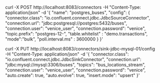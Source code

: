 <!-- curl -X "POST" "http://localhost:18083/connectors/" \
 -H "Content-Type: application/json" \
 -d '{
"name": "postgres_buses",
"config": {
"connector.class": "io.confluent.connect.jdbc.JdbcSinkConnector",
"connection.url": "jdbc:postgresql://postgres:5432/buses?user=venice_user&password=venice",
"auto.create":"true",
"auto.evolve":"true",
"topics": "bus_locations",
"key.converter": "org.apache.kafka.connect.storage.StringConverter",
"value.converter": "io.confluent.connect.avro.AvroConverter",
"insert.mode": "upsert"

}' -->

curl -X POST http://localhost:8083/connectors -H "Content-Type: application/json" -d '{
"name": "postgres_buses",
"config": {
"connector.class": "io.confluent.connect.jdbc.JdbcSourceConnector",
"connection.url": "jdbc:postgresql://postgres:5432/buses",
"connection.user": "venice_user",
"connection.password": "venice",
"topic.prefix": "postgres-12-",
"table.whitelist" : "demo.transactions",
"mode":"bulk",
"poll.interval.ms" : 3600000
}
}'

curl -X PUT http://localhost:8083/connectors/sink-jdbc-mysql-01/config \
 -H "Content-Type: application/json" -d '{
"connector.class": "io.confluent.connect.jdbc.JdbcSinkConnector",
"connection.url": "jdbc:mysql://mysql:3306/buses",
"topics": "bus_locations_stream",
"connection.user": "venice_user",
"connection.password": "venice",
"auto.create": true,
"auto.evolve": true,
"insert.mode": "upsert"
}'
